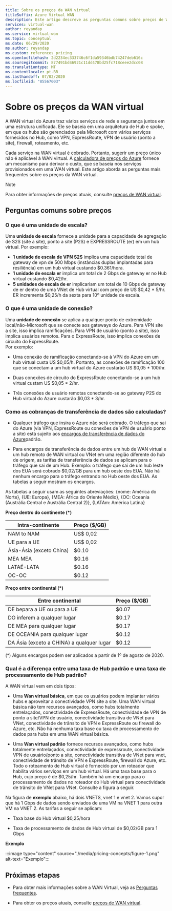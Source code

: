 ```yaml
---
title: Sobre os preços da WAN virtual
titleSuffix: Azure Virtual WAN
description: Este artigo descreve as perguntas comuns sobre preços de WAN virtual
services: virtual-wan
author: reyandap
ms.service: virtual-wan
ms.topic: conceptual
ms.date: 06/29/2020
ms.author: reyandap
ms.custom: references_pricing
ms.openlocfilehash: 2d2234ec333746c6f1da59346bdb74247deb616c
ms.sourcegitcommit: 877491bd46921c11dd478bd25fc718ceee2dcc08
ms.translationtype: MT
ms.contentlocale: pt-BR
ms.lasthandoff: 07/02/2020
ms.locfileid: "85567003"
---
```

# <a name="about-virtual-wan-pricing"></a>Sobre os preços da WAN virtual

A WAN virtual do Azure traz vários serviços de rede e segurança juntos em uma estrutura unificada. Ele se baseia em uma arquitetura de Hub e spoke, em que os hubs são gerenciados pela Microsoft com vários serviços fornecidos no Hub, como VPN, ExpressRoute, VPN de usuário (ponto a site), firewall, roteamento, etc.

Cada serviço na WAN virtual é cobrado. Portanto, sugerir um preço único não é aplicável à WAN virtual. A [calculadora de preços do Azure](https://azure.microsoft.com/pricing/calculator/) fornece um mecanismo para derivar o custo, que se baseia nos serviços provisionados em uma WAN virtual. Este artigo aborda as perguntas mais frequentes sobre os preços da WAN virtual.

>[!NOTE]
>Para obter informações de preços atuais, consulte [preços de WAN virtual](https://azure.microsoft.com/pricing/details/virtual-wan/).
>

## <a name="common-pricing-questions"></a><a name="questions"></a>Perguntas comuns sobre preços

### <a name="what-is-a-scale-unit"></a><a name="scale-unit"></a>O que é uma unidade de escala?

Uma **unidade de escala** fornece a unidade para a capacidade de agregação de S2S (site a site), ponto a site (P2S) e EXPRESSROUTE (er) em um hub virtual. Por exemplo:

* **1 unidade de escala de VPN S2S** implica uma capacidade total de gateway de vpn de 500 Mbps (instâncias duplas implantadas para resiliência) em um hub virtual custando $0.361/hora.
* **1 unidade de escala er** implica um total de 2 Gbps de gateway er no Hub virtual custando $0,42/hr.
* **5 unidades de escala de er** implicariam um total de 10 Gbps de gateway de er dentro de uma VNet de Hub virtual com preço de US $0,42 * 5/hr. ER incrementa $0,25/h da sexta para 10º unidade de escala.

### <a name="what-is-a-connection-unit"></a><a name="connection-unit"></a>O que é uma unidade de conexão?

Uma **unidade de conexão** se aplica a qualquer ponto de extremidade local/não-Microsoft que se conecte aos gateways do Azure. Para VPN site a site, isso implica ramificações. Para VPN de usuário (ponto a site), isso implica usuários remotos. Para o ExpressRoute, isso implica conexões de circuito do ExpressRoute.<br>Por exemplo:

* Uma conexão de ramificação conectando-se à VPN do Azure em um hub virtual custa US $0,05/h. Portanto, as conexões de ramificação 100 que se conectam a um hub virtual do Azure custarão US $0,05 * 100/hr.

* Duas conexões de circuito do ExpressRoute conectando-se a um hub virtual custam US $0,05 * 2/hr.

* Três conexões de usuário remotas conectando-se ao gateway P2S do Hub virtual do Azure custarão $0,03 * 3/hr.

### <a name="how-are-data-transfer-charges-calculated"></a><a name="data-transfer"></a>Como as cobranças de transferência de dados são calculadas?

* Qualquer tráfego que insira o Azure não será cobrado. O tráfego que sai do Azure (via VPN, ExpressRoute ou conexões de VPN de usuário ponto a site) está sujeito aos [encargos de transferência de dados do Azure](https://azure.microsoft.com/pricing/details/bandwidth/)padrão.

* Para encargos de transferência de dados entre um hub de WAN virtual e um hub remoto de WAN virtual ou VNet em uma região diferente do hub de origem, as tarifas de transferência de dados se aplicam para o tráfego que sai de um Hub. Exemplo: o tráfego que sai de um hub leste dos EUA será cobrado $0,02/GB para um hub oeste dos EUA. Não há nenhum encargo para o tráfego entrando no Hub oeste dos EUA. As tabelas a seguir mostram os encargos.

As tabelas a seguir usam as seguintes abreviações: {nome: América do Norte}, {UE: Europa}, {MEA: África do Oriente Médio}, {OC: Oceania (Austrália Central e Austrália Central 2)}, {LATAm: América Latina} 

**Preço dentro do continente (*)**

| Intra-continente| Preço ($/GB)|
|---|---|
| NAM to NAM|US$ 0,02 |
| UE para a UE |US$ 0,02 |
| Ásia-Ásia (exceto China)|$0.10 |
| MEA MEA|$0.16 |
| LATAÉ-LATA |$0.16 |
| OC-OC|$0.12 |

**Preço entre continental (*)**

| Entre continental| Preço ($/GB)|
|---|---|
| DE bepara a UE ou para a UE |$0.07 |
| DO inferem a qualquer lugar |$0.17 |
| DE MEA para qualquer lugar |$0.17 |
| DE OCEANIA para qualquer lugar |$0.12 |
| DA Ásia (exceto a CHINA) a qualquer lugar |$0.12 |

(*) Alguns encargos podem ser aplicados a partir de 1º de agosto de 2020.

### <a name="what-is-the-difference-between-a-standard-hub-fee-and-a-standard-hub-processing-fee"></a><a name="fee"></a>Qual é a diferença entre uma taxa de Hub padrão e uma taxa de processamento de Hub padrão?

A WAN virtual vem em dois tipos:

* Uma **Wan virtual básica**, em que os usuários podem implantar vários hubs e aproveitar a conectividade VPN site a site. Uma WAN virtual básica não tem recursos avançados, como hubs totalmente entrelaçados, conectividade de ExpressRoute, conectividade de VPN de ponto a site/VPN de usuário, conectividade transitiva de VNet para VNet, conectividade de trânsito de VPN e ExpressRoute ou firewall do Azure, etc. Não há nenhuma taxa base ou taxa de processamento de dados para hubs em uma WAN virtual básica.

* Uma **Wan virtual padrão** fornece recursos avançados, como hubs totalmente entrelaçados, conectividade de expressroute, conectividade VPN de usuário/ponto a site, conectividade transitiva de VNet para vnet, conectividade de trânsito de VPN e ExpressRoute, firewall do Azure, etc. Todo o roteamento de Hub virtual é fornecido por um roteador que habilita vários serviços em um hub virtual. Há uma taxa base para o Hub, cujo preço é de $0,25/hr. Também há um encargo para o processamento de dados no roteador do Hub virtual para conectividade de trânsito de VNet para VNet. Consulte a figura a seguir.

 Na figura de **exemplo** abaixo, há dois VNETS, vnet 1 e vnet 2. Vamos supor que há 1 Gbps de dados sendo enviados de uma VM na VNET 1 para outra VM na VNET 2. As tarifas a seguir se aplicam:

* Taxa base do Hub virtual $0,25/hora

* Taxa de processamento de dados de Hub virtual de $0,02/GB para 1 Gbps

**Exemplo**

   :::image type="content" source="./media/pricing-concepts/figure-1.png" alt-text="Exemplo":::

## <a name="next-steps"></a>Próximas etapas

* Para obter mais informações sobre a WAN Virtual, veja as [Perguntas frequentes](virtual-wan-faq.md).

* Para obter os preços atuais, consulte [preços de WAN virtual](https://azure.microsoft.com/pricing/details/virtual-wan/).
